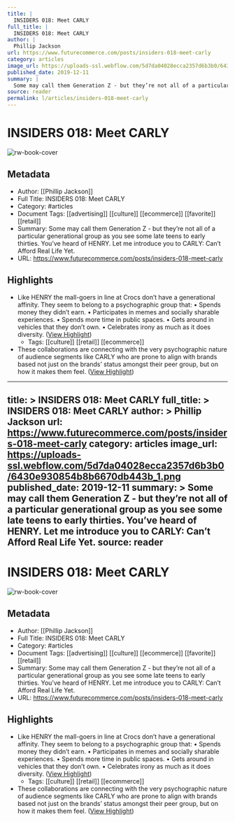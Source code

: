 ```yaml
---
title: |
  INSIDERS 018: Meet CARLY
full_title: |
  INSIDERS 018: Meet CARLY
author: |
  Phillip Jackson
url: https://www.futurecommerce.com/posts/insiders-018-meet-carly
category: articles
image_url: https://uploads-ssl.webflow.com/5d7da04028ecca2357d6b3b0/6430e930854b8b6670db443b_1.png
published_date: 2019-12-11
summary: |
  Some may call them Generation Z - but they’re not all of a particular generational group as you see some late teens to early thirties. You’ve heard of HENRY. Let me introduce you to CARLY: Can’t Afford Real Life Yet.
source: reader
permalink: l/articles/insiders-018-meet-carly
---
```

# INSIDERS 018: Meet CARLY

![rw-book-cover](https://uploads-ssl.webflow.com/5d7da04028ecca2357d6b3b0/6430e930854b8b6670db443b_1.png)

## Metadata
- Author: [[Phillip Jackson]]
- Full Title: INSIDERS 018: Meet CARLY
- Category: #articles
- Document Tags: [[advertising]] [[culture]] [[ecommerce]] [[favorite]] [[retail]] 
- Summary: Some may call them Generation Z - but they’re not all of a particular generational group as you see some late teens to early thirties. You’ve heard of HENRY. Let me introduce you to CARLY: Can’t Afford Real Life Yet.
- URL: https://www.futurecommerce.com/posts/insiders-018-meet-carly

## Highlights
- Like HENRY the mall-goers in line at Crocs don’t have a generational affinity. They seem to belong to a psychographic group that:
  • Spends money they didn’t earn.
  • Participates in memes and socially sharable experiences.
  • Spends more time in public spaces.
  • Gets around in vehicles that they don’t own.
  • Celebrates irony as much as it does diversity. ([View Highlight](https://read.readwise.io/read/01hc9xs0kfedegkdq4pjsyxrnz))
    - Tags: [[culture]] [[retail]] [[ecommerce]] 
- These collaborations are connecting with the very psychographic nature of audience segments like CARLY who are prone to align with brands based not just on the brands’ status amongst their peer group, but on how it makes them feel. ([View Highlight](https://read.readwise.io/read/01hc9xvkepfdvzzajhxy6x7jwd))


---
title: >
  INSIDERS 018: Meet CARLY
full_title: >
  INSIDERS 018: Meet CARLY
author: >
  Phillip Jackson
url: https://www.futurecommerce.com/posts/insiders-018-meet-carly
category: articles
image_url: https://uploads-ssl.webflow.com/5d7da04028ecca2357d6b3b0/6430e930854b8b6670db443b_1.png
published_date: 2019-12-11
summary: >
  Some may call them Generation Z - but they’re not all of a particular generational group as you see some late teens to early thirties. You’ve heard of HENRY. Let me introduce you to CARLY: Can’t Afford Real Life Yet.
source: reader
---
# INSIDERS 018: Meet CARLY

![rw-book-cover](https://uploads-ssl.webflow.com/5d7da04028ecca2357d6b3b0/6430e930854b8b6670db443b_1.png)

## Metadata
- Author: [[Phillip Jackson]]
- Full Title: INSIDERS 018: Meet CARLY
- Category: #articles
- Document Tags: [[advertising]] [[culture]] [[ecommerce]] [[favorite]] [[retail]] 
- Summary: Some may call them Generation Z - but they’re not all of a particular generational group as you see some late teens to early thirties. You’ve heard of HENRY. Let me introduce you to CARLY: Can’t Afford Real Life Yet.
- URL: https://www.futurecommerce.com/posts/insiders-018-meet-carly

## Highlights
- Like HENRY the mall-goers in line at Crocs don’t have a generational affinity. They seem to belong to a psychographic group that:
  • Spends money they didn’t earn.
  • Participates in memes and socially sharable experiences.
  • Spends more time in public spaces.
  • Gets around in vehicles that they don’t own.
  • Celebrates irony as much as it does diversity. ([View Highlight](https://read.readwise.io/read/01hc9xs0kfedegkdq4pjsyxrnz))
    - Tags: [[culture]] [[retail]] [[ecommerce]] 
- These collaborations are connecting with the very psychographic nature of audience segments like CARLY who are prone to align with brands based not just on the brands’ status amongst their peer group, but on how it makes them feel. ([View Highlight](https://read.readwise.io/read/01hc9xvkepfdvzzajhxy6x7jwd))


